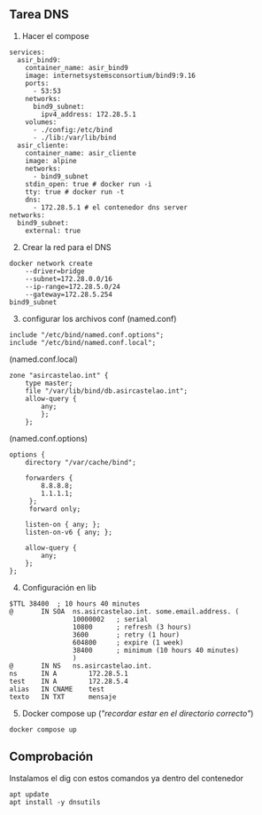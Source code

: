 ## Tarea DNS

1. Hacer el compose
~~~
services:
  asir_bind9:
    container_name: asir_bind9
    image: internetsystemsconsortium/bind9:9.16
    ports:
      - 53:53
    networks:
      bind9_subnet:
        ipv4_address: 172.28.5.1
    volumes:
      - ./config:/etc/bind
      - ./lib:/var/lib/bind
  asir_cliente:
    container_name: asir_cliente
    image: alpine
    networks:
      - bind9_subnet
    stdin_open: true # docker run -i
    tty: true # docker run -t
    dns:
      - 172.28.5.1 # el contenedor dns server
networks:
  bind9_subnet:
    external: true
~~~
2. Crear la red para el DNS
~~~
docker network create   
    --driver=bridge   
    --subnet=172.28.0.0/16   
    --ip-range=172.28.5.0/24   
    --gateway=172.28.5.254   
bind9_subnet
~~~
3. configurar los archivos conf
(named.conf)
~~~
include "/etc/bind/named.conf.options";
include "/etc/bind/named.conf.local";
~~~
(named.conf.local)
~~~
zone "asircastelao.int" {
	type master;
	file "/var/lib/bind/db.asircastelao.int";
	allow-query {
		any;
		};
	};
~~~
(named.conf.options)
~~~
options {
	directory "/var/cache/bind";

	forwarders {
	 	8.8.8.8;
		1.1.1.1;
	 };
	 forward only;

	listen-on { any; };
	listen-on-v6 { any; };

	allow-query {
		any;
	};
};
~~~
4. Configuración en  lib
~~~
$TTL 38400	; 10 hours 40 minutes
@		IN SOA	ns.asircastelao.int. some.email.address. (
				10000002   ; serial
				10800      ; refresh (3 hours)
				3600       ; retry (1 hour)
				604800     ; expire (1 week)
				38400      ; minimum (10 hours 40 minutes)
				)
@		IN NS	ns.asircastelao.int.
ns		IN A		172.28.5.1
test	IN A		172.28.5.4
alias	IN CNAME	test
texto	IN TXT		mensaje
~~~
5. Docker compose up
(*"recordar estar en el directorio correcto"*)
~~~
docker compose up
~~~
## Comprobación
Instalamos el dig con estos comandos ya dentro del contenedor
~~~
apt update
apt install -y dnsutils
~~~

